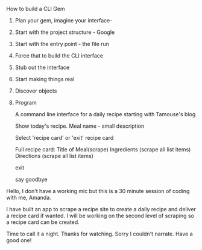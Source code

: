 How to build a CLI Gem

1. Plan your gem, imagine your interface-
2. Start with the project structure - Google
3. Start with the entry point - the file run
4. Force that to build the CLI interface
5. Stub out the interface
6. Start making things real
7. Discover objects
8. Program

      A command line interface for a daily recipe starting with Tamouse's blog

      Show today's recipe.
      Meal name - small description

      Select 'recipe card' or 'exit'
        recipe card

      Full recipe card:
      Title of Meal(scrape)
      Ingredients
      (scrape all list items)
      Directions
      (scrape all list items)

      exit

      say goodbye


Hello, I don't have a working mic but this is a 30 minute session of coding with me, Amanda.

I have built an app to scrape a recipe site to create a daily recipe and deliver a recipe card if wanted. I will be working on the second level of scraping so a recipe card can be created.  


Time to call it a night. Thanks for watching. Sorry I couldn't narrate. Have a good one!     
